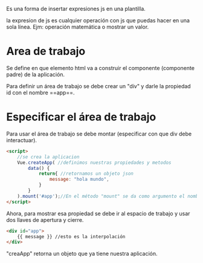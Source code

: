 Es una forma de insertar expresiones js en una plantilla.

la expresion de js es cualquier operación con js que puedas hacer en una sola línea. Ejm: operación matemática o mostrar un valor.
# Area de trabajo
Se define en que elemento html va a construir el componente (componente padre) de la aplicación.

Para definir un área de trabajo se debe crear un "div" y darle la propiedad id con el nombre ==app==.

# Especificar el área de trabajo 
Para usar el área de trabajo se debe montar (especificar con que div debe interactuar).
```HTML
<script>
	//se crea la aplicacion
	Vue.createApp( //definimos nuestras propiedades y metodos
		data() {
			return{ //retornamos un objeto json
				message: "hola mundo",
			}
		}
	).mount('#app');//En el método "mount" se da como argumento el nombre del espacio de trabajo.
</script>
```

Ahora, para mostrar esa propiedad se debe ir al espacio de trabajo y usar dos llaves de apertura y cierre.
```HTML
<div id="app">
	{{ message }} //esto es la interpolación
</div>
```

"creaApp" retorna un objeto que ya tiene nuestra aplicación.